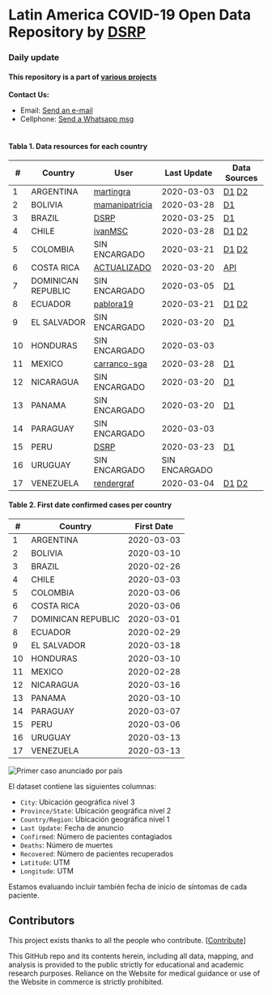 # Latin America COVID-19 Open Data Repository by [DSRP](https://www.facebook.com/DataScienceResearch/)

### Daily update

#### This repository is a part of [various projects](https://www.notion.so/covid19dsrp/Per-Covid19-20068e871337453f93172b7b52e83261)

<b>Contact Us: </b><br>

- Email: [Send an e-mail](pablo.diazv@pucp.edu.pe)
- Cellphone: [Send a Whatsapp msg](https://api.whatsapp.com/send?phone=51938438089&text=Hi,%20I%27m%20comming%20from%20Github)
  <br><br>

#### Tabla 1. Data resources for each country

| #   | Country            | User                                                            | Last Update   | Data Sources                                               |
| --- | ------------------ | --------------------------------------------------------------- | ------------- | ---------------------------------------------------------- |
| 1   | ARGENTINA          | [martingra](https://github.com/martingra)                       | 2020-03-03    | [D1](https://bit.ly/3aabv0y) [D2](https://bit.ly/394NsPy)  |
| 2   | BOLIVIA            | [mamanipatricia](https://github.com/mamanipatricia)             | 2020-03-28    | [D1](https://bit.ly/3bh1qz6)                               |
| 3   | BRAZIL             | [DSRP](https://github.com/DataScienceResearchPeru)              | 2020-03-25    | [D1](https://bit.ly/2WuChNd)                               |
| 4   | CHILE              | [ivanMSC](https://github.com/ivanMSC)                           | 2020-03-28    | [D1](https://bit.ly/2xWXhlH) [D2](https://bit.ly/02Jg6JDf) |
| 5   | COLOMBIA           | SIN ENCARGADO                                                     | 2020-03-21    | [D1](https://bit.ly/2xkYD9k) [D2](https://bit.ly/2UsSu2U)  |
| 6   | COSTA RICA         | [ACTUALIZADO]()                                                     | 2020-03-20    | [API](https://coronaviruscr.com/api/reports)               |
| 7   | DOMINICAN REPUBLIC | SIN ENCARGADO                                                   | 2020-03-05    | [D1](https://bit.ly/2J2aBHM)                               |
| 8   | ECUADOR            | [pablora19](https://github.com/pablora19)                       | 2020-03-21    | [D1](https://bit.ly/2J3ompB) [D2](https://bit.ly/2UsK2R7)  |
| 9   | EL SALVADOR        | SIN ENCARGADO                                                   | 2020-03-20    | [D1](https://bit.ly/2U7N7Hm)                               |
| 10  | HONDURAS           | SIN ENCARGADO                                                       | 2020-03-03    |
| 11  | MEXICO             | [carranco-sga](https://github.com/carranco-sga/Mexico-COVID-19) | 2020-03-28    | [D1](https://bit.ly/3brQ7nY)                               |
| 12  | NICARAGUA          | SIN ENCARGADO                                                   | 2020-03-20    | [D1](https://bit.ly/2QQNfJB)                               |
| 13  | PANAMA             | SIN ENCARGADO                                                   | 2020-03-20    | [D1](https://bit.ly/2UpH8he)                               |
| 14  | PARAGUAY           | SIN ENCARGADO                                                       | 2020-03-03    |
| 15  | PERU               | [DSRP](https://github.com/DataScienceResearchPeru)              | 2020-03-23    | [D1](https://bit.ly/2J5Wnpj)                               |
| 16  | URUGUAY            | SIN ENCARGADO                                                   | SIN ENCARGADO |
| 17  | VENEZUELA          | [rendergraf](https://github.com/rendergraf)                     | 2020-03-04    | [D1](https://bit.ly/2J3E0Br) [D2](https://bit.ly/3acdykY)  |

#### Table 2. First date confirmed cases per country

| #   | Country            | First Date |
| --- | ------------------ | ---------- |
| 1   | ARGENTINA          | 2020-03-03 |
| 2   | BOLIVIA            | 2020-03-10 |
| 3   | BRAZIL             | 2020-02-26 |
| 4   | CHILE              | 2020-03-03 |
| 5   | COLOMBIA           | 2020-03-06 |
| 6   | COSTA RICA         | 2020-03-06 |
| 7   | DOMINICAN REPUBLIC | 2020-03-01 |
| 8   | ECUADOR            | 2020-02-29 |
| 9   | EL SALVADOR        | 2020-03-18 |
| 10  | HONDURAS           | 2020-03-10 |
| 11  | MEXICO             | 2020-02-28 |
| 12  | NICARAGUA          | 2020-03-16 |
| 13  | PANAMA             | 2020-03-10 |
| 14  | PARAGUAY           | 2020-03-07 |
| 15  | PERU               | 2020-03-06 |
| 16  | URUGUAY            | 2020-03-13 |
| 17  | VENEZUELA          | 2020-03-13 |

![Primer caso anunciado por país](https://imgur.com/uurPLNl.jpg)

El dataset contiene las siguientes columnas:

- `City`: Ubicación geográfica nivel 3
- `Province/State`: Ubicación geográfica nivel 2
- `Country/Region`: Ubicación geográfica nivel 1
- `Last Update`: Fecha de anuncio
- `Confirmed`: Número de pacientes contagiados
- `Deaths`: Número de muertes
- `Recovered`: Número de pacientes recuperados
- `Latitude`: UTM
- `Longitude`: UTM

Estamos evaluando incluir también fecha de inicio de síntomas de cada paciente.

## Contributors

This project exists thanks to all the people who contribute. [[Contribute](.github/CONTRIBUTING.md)]

This GitHub repo and its contents herein, including all data, mapping, and analysis is provided to the public strictly for educational and academic research purposes. Reliance on the Website for medical guidance or use of the Website in commerce is strictly prohibited.
